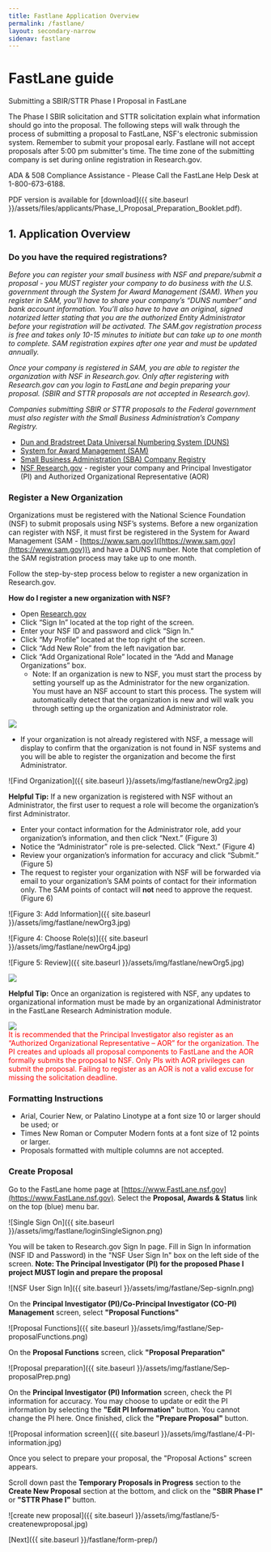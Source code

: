 ```yaml
---
title: Fastlane Application Overview
permalink: /fastlane/
layout: secondary-narrow
sidenav: fastlane
---
```

# FastLane guide

Submitting a SBIR/STTR Phase I Proposal in FastLane

The Phase I SBIR solicitation and STTR solicitation explain what information should go into the proposal. The following steps will walk through the process of submitting a proposal to FastLane, NSF's electronic submission system. Remember to submit your proposal early. Fastlane will not accept proposals after 5:00 pm submitter's time.  The time zone of the submitting company is set during online registration in Research.gov.

ADA & 508 Compliance Assistance - Please Call the FastLane Help Desk at 1-800-673-6188.

PDF version is available for [download]({{ site.baseurl }}/assets/files/applicants/Phase_I_Proposal_Preparation_Booklet.pdf).

## 1. Application Overview

### Do you have the required registrations?

*Before you can register your small business with NSF and prepare/submit a proposal - you MUST register your company to do business with the U.S. government through the System for Award Management (SAM). When you register in SAM, you’ll have to share your company’s “DUNS number” and bank account information. You’ll also have to have an original, signed notarized letter stating that you are the authorized Entity Administrator before your registration will be activated. The SAM.gov registration process is free and takes only 10-15 minutes to initiate but can take up to one month to complete. SAM registration expires after one year and must be updated annually.*

*Once your company is registered in SAM, you are able to register the organization with NSF in Research.gov. Only after registering with Research.gov can you login to FastLane and begin preparing your proposal. (SBIR and STTR proposals are not accepted in Research.gov).*

*Companies submitting SBIR or STTR proposals to the Federal government must also register with the Small Business Administration’s Company Registry.*

* [Dun and Bradstreet Data Universal Numbering System (DUNS)](https://www.nsf.gov/cgi-bin/good-bye?https://iupdate.dnb.com/iUpdate/viewiUpdateHome.htm)
* [System for Award Management (SAM)](https://www.sam.gov/portal/public/SAM)
* [Small Business Administration (SBA) Company Registry](https://www.sbir.gov/registration)
* [NSF Research.gov](https://www.research.gov/research-portal/appmanager/base/desktop?_nfpb=true&_pageLabel=research_home_page) - register your company and Principal Investigator (PI) and Authorized Organizational Representative (AOR)

### Register a New Organization

Organizations must be registered with the National Science Foundation (NSF) to submit proposals using NSF’s systems. Before a new organization can register with NSF, it must first be registered in the System for Award Management (SAM - [https://www.sam.gov]([https://www.sam.gov](https://www.sam.gov))\ and have a DUNS number. Note that completion of the SAM registration process may take up to one month.

Follow the step-by-step process below to register a new organization in Research.gov.

**How do I register a new organization with NSF?**
* Open [Research.gov](https://www.research.gov/research-portal/appmanager/base/desktop?_nfpb=true&_pageLabel=research_home_page)
* Click “Sign In” located at the top right of the screen.
* Enter your NSF ID and password and click “Sign In.”
* Click “My Profile” located at the top right of the screen.
* Click “Add New Role” from the left navigation bar.
* Click “Add Organizational Role” located in the “Add and Manage Organizations” box. 
    * Note: If an organization is new to NSF, you must start the process by setting yourself up as the Administrator for the new organization. You must have an NSF account to start this process. The system will automatically detect that the organization is new and will walk you through setting up the organization and Administrator role.
 <div markdown="0">   
<img src="../assets/img/fastlane/newOrg1.jpg">
</div>

* If your organization is not already registered with NSF, a message will display to confirm that the organization is not found in NSF systems and you will be able to register the organization and become the first Administrator. 

![Find Organization]({{ site.baseurl }}/assets/img/fastlane/newOrg2.jpg)

**Helpful Tip:** If a new organization is registered with NSF without an Administrator, the first user to request a role will become the organization’s first Administrator.

* Enter your contact information for the Administrator role, add your organization’s information, and then click “Next.”
(Figure 3)
* Notice the “Administrator” role is pre-selected. Click “Next.” (Figure 4)
* Review your organization’s information for accuracy and click “Submit.” (Figure 5)
* The request to register your organization with NSF will be forwarded via email to your organization’s SAM points of contact for their information only. The SAM points of contact will **not** need to approve the request. (Figure 6)

![Figure 3: Add Information]({{ site.baseurl }}/assets/img/fastlane/newOrg3.jpg)


![Figure 4: Choose Role(s)]({{ site.baseurl }}/assets/img/fastlane/newOrg4.jpg)


![Figure 5: Review]({{ site.baseurl }}/assets/img/fastlane/newOrg5.jpg)


<div markdown="0">   
<img src="../assets/img/fastlane/newOrg6.jpg">
</div>

**Helpful Tip:** Once an organization is registered with NSF, any updates to organizational information must be made by an organizational Administrator in the FastLane Research Administration module.
<div markdown="0">   
<img src="../assets/img/fastlane/helpfulTip.png">
</div>
<span style="color:red;">It is recommended that the Principal Investigator also register as an “Authorized Organizational Representative – AOR” for the organization.  The PI creates and uploads all proposal components to FastLane and the AOR formally submits the proposal to NSF.  Only PIs with AOR privileges can submit the proposal.  Failing to register as an AOR is not a valid excuse for missing the solicitation deadline.</span>

### Formatting Instructions

- Arial, Courier New, or Palatino Linotype at a font size 10 or larger should be used; or
- Times New Roman or Computer Modern fonts at a font size of 12 points or larger.
- Proposals formatted with multiple columns are not accepted.

### Create Proposal

Go to the FastLane home page at [https://www.FastLane.nsf.gov](https://www.FastLane.nsf.gov).
Select the **Proposal, Awards & Status** link on the top (blue) menu bar.

![Single Sign On]({{ site.baseurl }}/assets/img/fastlane/loginSingleSignon.png)

You will be taken to Research.gov Sign In page. Fill in Sign In information (NSF ID and Password) in the "NSF User Sign In" box on the left side of the screen.
**Note: The Principal Investigator (PI) for the proposed Phase I project MUST login and prepare the proposal**

![NSF User Sign In]({{ site.baseurl }}/assets/img/fastlane/Sep-signIn.png)

On the **Principal Investigator (PI)/Co-Principal Investigator (CO-PI) Management** screen, select **"Proposal Functions"**

![Proposal Functions]({{ site.baseurl }}/assets/img/fastlane/Sep-proposalFunctions.png)

On the **Proposal Functions** screen, click **"Proposal Preparation"**

![Proposal preparation]({{ site.baseurl }}/assets/img/fastlane/Sep-proposalPrep.png)

On the **Principal Investigator (PI) Information** screen, check the PI information for accuracy. You may choose to update or edit the PI information by selecting the **"Edit PI Information"** button. You cannot change the PI here. Once finished, click the **"Prepare Proposal"** button.

![Proposal information screen]({{ site.baseurl }}/assets/img/fastlane/4-PI-information.jpg)

Once you select to prepare your proposal, the "Proposal Actions" screen appears.

Scroll down past the **Temporary Proposals in Progress** section to the **Create New Proposal** section at the bottom, and click on the **"SBIR Phase I"** or **"STTR Phase I"** button.

![create new proposal]({{ site.baseurl }}/assets/img/fastlane/5-createnewproposal.jpg)

[Next]({{ site.baseurl }}/fastlane/form-prep/)
